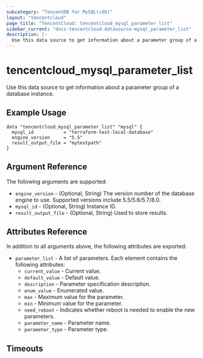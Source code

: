 ```yaml
---
subcategory: "TencentDB for MySQL(cdb)"
layout: "tencentcloud"
page_title: "TencentCloud: tencentcloud_mysql_parameter_list"
sidebar_current: "docs-tencentcloud-datasource-mysql_parameter_list"
description: |-
  Use this data source to get information about a parameter group of a database instance.
---
```


# tencentcloud_mysql_parameter_list

Use this data source to get information about a parameter group of a database instance.

## Example Usage

```hcl
data "tencentcloud_mysql_parameter_list" "mysql" {
  mysql_id           = "terraform-test-local-database"
  engine_version     = "5.5"
  result_output_file = "mytestpath"
}
```

## Argument Reference

The following arguments are supported:

* `engine_version` - (Optional, String) The version number of the database engine to use. Supported versions include 5.5/5.6/5.7/8.0.
* `mysql_id` - (Optional, String) Instance ID.
* `result_output_file` - (Optional, String) Used to store results.

## Attributes Reference

In addition to all arguments above, the following attributes are exported:

* `parameter_list` - A list of parameters. Each element contains the following attributes:
  * `current_value` - Current value.
  * `default_value` - Default value.
  * `description` - Parameter specification description.
  * `enum_value` - Enumerated value.
  * `max` - Maximum value for the parameter.
  * `min` - Minimum value for the parameter.
  * `need_reboot` - Indicates whether reboot is needed to enable the new parameters.
  * `parameter_name` - Parameter name.
  * `parameter_type` - Parameter type.


## Timeouts

<no value>


